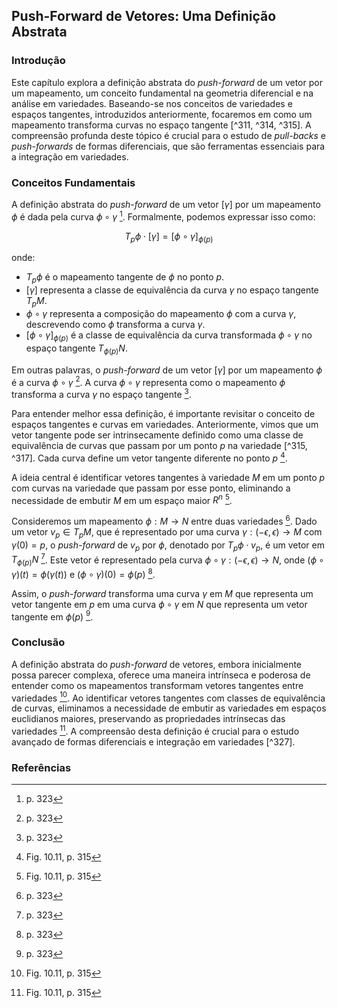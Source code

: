 ## Push-Forward de Vetores: Uma Definição Abstrata

### Introdução
Este capítulo explora a definição abstrata do *push-forward* de um vetor por um mapeamento, um conceito fundamental na geometria diferencial e na análise em variedades. Baseando-se nos conceitos de variedades e espaços tangentes, introduzidos anteriormente, focaremos em como um mapeamento transforma curvas no espaço tangente [^311, ^314, ^315]. A compreensão profunda deste tópico é crucial para o estudo de *pull-backs* e *push-forwards* de formas diferenciais, que são ferramentas essenciais para a integração em variedades.

### Conceitos Fundamentais

A definição abstrata do *push-forward* de um vetor $[\gamma]$ por um mapeamento $\phi$ é dada pela curva $\phi \circ \gamma$ [^323]. Formalmente, podemos expressar isso como:

$$T_p\phi \cdot [\gamma] = [\phi \circ \gamma]_{\phi(p)}$$

onde:

*   $T_p\phi$ é o mapeamento tangente de $\phi$ no ponto $p$.
*   $[\gamma]$ representa a classe de equivalência da curva $\gamma$ no espaço tangente $T_pM$.
*   $\phi \circ \gamma$ representa a composição do mapeamento $\phi$ com a curva $\gamma$, descrevendo como $\phi$ transforma a curva $\gamma$.
*   $[\phi \circ \gamma]_{\phi(p)}$ é a classe de equivalência da curva transformada $\phi \circ \gamma$ no espaço tangente $T_{\phi(p)}N$.

Em outras palavras, o *push-forward* de um vetor $[\gamma]$ por um mapeamento $\phi$ é a curva $\phi \circ \gamma$ [^323]. A curva $\phi \circ \gamma$ representa como o mapeamento $\phi$ transforma a curva $\gamma$ no espaço tangente [^323].

Para entender melhor essa definição, é importante revisitar o conceito de espaços tangentes e curvas em variedades. Anteriormente, vimos que um vetor tangente pode ser intrinsecamente definido como uma classe de equivalência de curvas que passam por um ponto $p$ na variedade [^315, ^317]. Cada curva define um vetor tangente diferente no ponto $p$ [^315].

A ideia central é identificar vetores tangentes à variedade $M$ em um ponto $p$ com curvas na variedade que passam por esse ponto, eliminando a necessidade de embutir $M$ em um espaço maior $R^n$ [^315].

Consideremos um mapeamento $\phi: M \rightarrow N$ entre duas variedades [^323]. Dado um vetor $v_p \in T_pM$, que é representado por uma curva $\gamma: (-\epsilon, \epsilon) \rightarrow M$ com $\gamma(0) = p$, o *push-forward* de $v_p$ por $\phi$, denotado por $T_p\phi \cdot v_p$, é um vetor em $T_{\phi(p)}N$ [^323]. Este vetor é representado pela curva $\phi \circ \gamma: (-\epsilon, \epsilon) \rightarrow N$, onde $(\phi \circ \gamma)(t) = \phi(\gamma(t))$ e $(\phi \circ \gamma)(0) = \phi(p)$ [^323].

Assim, o *push-forward* transforma uma curva $\gamma$ em $M$ que representa um vetor tangente em $p$ em uma curva $\phi \circ \gamma$ em $N$ que representa um vetor tangente em $\phi(p)$ [^323].

### Conclusão

A definição abstrata do *push-forward* de vetores, embora inicialmente possa parecer complexa, oferece uma maneira intrínseca e poderosa de entender como os mapeamentos transformam vetores tangentes entre variedades [^315]. Ao identificar vetores tangentes com classes de equivalência de curvas, eliminamos a necessidade de embutir as variedades em espaços euclidianos maiores, preservando as propriedades intrínsecas das variedades [^315]. A compreensão desta definição é crucial para o estudo avançado de formas diferenciais e integração em variedades [^327].

### Referências
[^311]: Fig. 10.9, p. 314
[^314]: Fig. 10.10, p. 314
[^315]: Fig. 10.11, p. 315
[^317]: p. 317
[^323]: p. 323

<!-- END -->